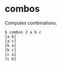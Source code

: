 # combos

Computes combinations.

    $ combos 2 a b c
    [a b]
    [a c]
    [b a]
    [b c]
    [c a]
    [c b]
